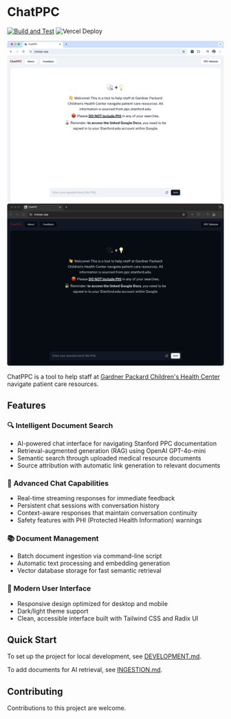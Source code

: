 # ChatPPC

[![Build and Test](https://github.com/StanfordBDHG/ChatPPC/actions/workflows/build-and-test.yml/badge.svg)](https://github.com/StanfordBDHG/ChatPPC/actions/workflows/build-and-test.yml) 
![Vercel Deploy](https://deploy-badge.vercel.app/vercel/chatppc)

![ChatPPC Screenshot](public/images/ChatPPC-screenshot-light.png#gh-light-mode-only)
![ChatPPC Screenshot](public/images/ChatPPC-screenshot-dark.png#gh-dark-mode-only)

ChatPPC is a tool to help staff at [Gardner Packard Children's Health Center](https://med.stanford.edu/ppc.html) navigate patient care resources.

## Features

### 🔍 **Intelligent Document Search**
- AI-powered chat interface for navigating Stanford PPC documentation
- Retrieval-augmented generation (RAG) using OpenAI GPT-4o-mini
- Semantic search through uploaded medical resource documents
- Source attribution with automatic link generation to relevant documents

### 💬 **Advanced Chat Capabilities**
- Real-time streaming responses for immediate feedback
- Persistent chat sessions with conversation history
- Context-aware responses that maintain conversation continuity
- Safety features with PHI (Protected Health Information) warnings

### 📚 **Document Management**
- Batch document ingestion via command-line script
- Automatic text processing and embedding generation
- Vector database storage for fast semantic retrieval

### 🎨 **Modern User Interface**
- Responsive design optimized for desktop and mobile
- Dark/light theme support
- Clean, accessible interface built with Tailwind CSS and Radix UI

## Quick Start

To set up the project for local development, see [DEVELOPMENT.md](./DEVELOPMENT.md).

To add documents for AI retrieval, see [INGESTION.md](./INGESTION.md).

## Contributing

Contributions to this project are welcome.